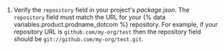 1. Verify the `repository` field in your project's *package.json*. The `repository` field must match the URL for your {% data variables.product.prodname_dotcom %} repository. For example, if your repository URL is `github.com/my-org/test` then the repository field should be `git://github.com/my-org/test.git`.
